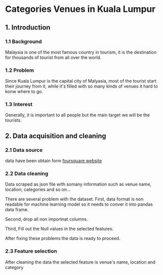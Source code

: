# Categories Venues in Kuala Lumpur



## 1. Introduction

### 1.1 Background

Malaysia is one of the most famous country in tourism,  it is the destination for thousands of tourist from all over the world.



### 1.2 Problem

Since Kuala Lumpur is the capital city of Malyasia, most of the tourist start their journey from it, while it's filled with so many kinds of venues it hard to konw where to go.



### 1.3 Interest

Generally, it is important to all people but the main target we will be the tourists.



## 2. Data acquisition and cleaning

### 2.1 Data source

data have been obtain form [ foursquare website ](https://foursquare.com/) 



### 2.2 Data cleaning

Data scraped as json file with somany information such as venue name, location, categories and so on...

There are several problem with the dataset. First, data format is non readable for machine learning model so it needs to conver it into pandas data frame.

Second, drop all non importnat columns.

Third, Fill out the Null values in the selected features.

After fixing these problems the data is ready to proceed.



### 2.3 Feature selection

After cleaning the data the selected feature is venue's name, location and category





  







